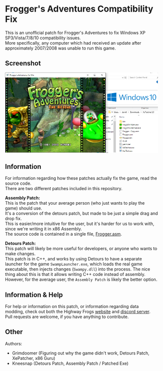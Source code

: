 # Frogger's Adventures Compatibility Fix
This is an unofficial patch for Frogger's Adventures to fix Windows XP SP3/Vista/7/8/10 compatibility issues.  
More specifically, any computer which had received an update after approximately 2007/2008 was unable to run this game.  

## Screenshot
![It works!](https://raw.githubusercontent.com/grimdoomer/FroggersAdventuresCompatFix/master/_repo/screenshot.png)

## Information
For information regarding how these patches actually fix the game, read the source code.  
There are two different patches included in this repository.  

**Assembly Patch:**  
This is the patch that your average person (who just wants to play the game) should use.  
It's a conversion of the detours patch, but made to be just a simple drag and drop fix.  
This is easier/more intuitive for the user, but it's harder for us to work with, since we're writing it in x86 Assembly.  
The source code is contained in a single file, [Frogger.asm](https://github.com/grimdoomer/blob/master/Frogger.asm).  

**Detours Patch:**  
This patch will likely be more useful for developers, or anyone who wants to make changes.  
This patch is in C++, and works by using Detours to have a separate launcher for the game `SwampLauncher.exe`, which loads the real game executable, then injects changes (`Swampy.dll`) into the process. The nice thing about this is that it allows writing C++ code instead of assembly.  
However, for the average user, the `Assembly Patch` is likely the better option.  

## Information & Help
For help or information on this patch, or information regarding data modding, check out both the Highway Frogs [website](http://highwayfrogs.net/) and [discord server](http://discord.gg/GSNCbCN).  
Pull requests are welcome, if you have anything to contribute.  

## Other
Authors:
 - Grimdoomer (Figuring out why the game didn't work, Detours Patch, XePatcher, x86 Guru)
 - Kneesnap (Detours Patch, Assembly Patch / Patched Exe)
